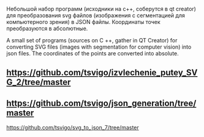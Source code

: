 Небольшой набор программ (исходники на c++, соберутся в qt creator) для преобразования svg файлов (изображения с сегментацией для компьютерного зрения) в JSON файлы. Координаты точек преобразуются в абсолютные.

A small set of programs (sources on C ++, gather in QT Creator) for converting SVG files (images with segmentation for computer vision) into json files. The coordinates of the points are converted into absolute.

https://github.com/tsvigo/izvlechenie_putey_SVG_2/tree/master
----------------------------------------------------------
https://github.com/tsvigo/json_generation/tree/master
----------------------------------------------------------
https://github.com/tsvigo/svg_to_json_7/tree/master
